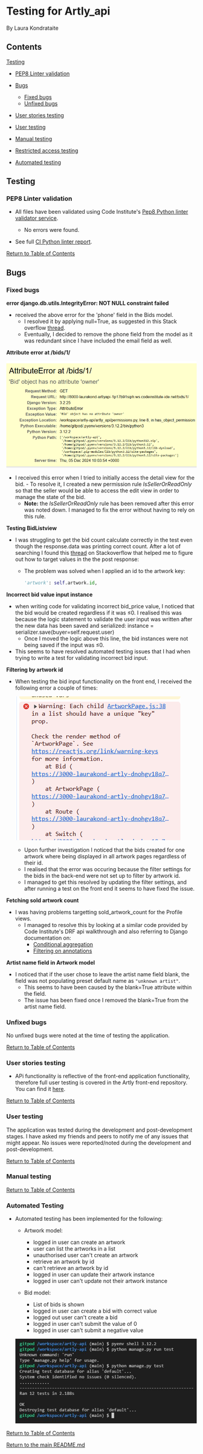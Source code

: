 # Testing for Artly_api

By Laura Kondrataite

## Contents

[Testing](#testing)

- [PEP8 Linter validation](#pep8-linter-validation)
- [Bugs](#bugs)

  - [Fixed bugs](#fixed-bugs)
  - [Unfixed bugs](#unfixed-bugs)

- [User stories testing](#user-stories-testing)
- [User testing](#user-testing)
- [Manual testing](#manual-testing)
- [Restricted access testing](#restricted-access-testing)
- [Automated testing](#automated-testing)

## Testing

### PEP8 Linter validation

- All files have been validated using Code Institute's [Pep8 Python linter validator service](https://pep8ci.herokuapp.com/).

  - No errors were found.

- See full [CI Python linter report](documentation/docs/ci-python-linter.pdf).

[Return to Table of Contents](#contents)

## Bugs

### Fixed bugs

**error django.db.utils.IntegrityError: NOT NULL constraint failed**

- received the above error for the 'phone' field in the Bids model.
  - I resolved it by applying null=True, as suggested in this Stack overflow [thread](https://stackoverflow.com/questions/72943699/error-django-db-utils-integrityerror-not-null-constraint-failed).
  - Eventually, I decided to remove the phone field from the model as it was redundant since I have included the email field as well.

**Attribute error at /bids/1/**

![attribute error](documentation/images/errors/attribute-error-bids.png)

- I received this error when I tried to initially access the detail view for the bid. - To resolve it, I created a new permission rule _IsSellerOrReadOnly_ so that the seller would be able to access the edit view in order to manage the state of the bid.
  - **Note:** the _IsSellerOrReadOnly_ rule has been removed after this error was noted down. I managed to fix the error without having to rely on this rule.

**Testing BidListview**

- I was struggling to get the bid count calculate correctly in the test even though the response.data was printing correct count. After a lot of searching I found this [thread](https://stackoverflow.com/questions/52827996/how-do-i-test-the-foreign-key-object-on-django-model/52828084) on Stackoverflow that helped me to figure out how to target values in the the post response:

  - The problem was solved when I applied an id to the artwork key:

    ```python
    'artwork': self.artwork.id,
    ```

**Incorrect bid value input instance**

- when writing code for validating incorrect bid_price value, I noticed that the bid would be created regardless if it was ≤0. I realised this was because the logic statement to validate the user input was written after the new data has been saved and serialized: instance = serializer.save(buyer=self.request.user)
  - Once I moved the logic above this line, the bid instances were not being saved if the input was ≤0.
- This seems to have resolved automated testing issues that I had when trying to write a test for validating incorrect bid input.

**Filtering by artwork id**

- When testing the bid input functionality on the front end, I received the following error a couple of times:

  ![unique key error](documentation/images/errors/unique-key-error.png)

  - Upon further investigation I noticed that the bids created for one artwork where being displayed in all artwork pages regardless of their id.
  - I realised that the error was occuring because the filter settings for the bids in the back-end were not set up to filter by artwork id.
  - I managed to get this resolved by updating the filter settings, and after running a test on the front end it seems to have fixed the issue.

**Fetching sold artwork count**

- I was having problems targetting sold_artwork_count for the Profile views.
  - I managed to resolve this by looking at a similar code provided by Code Institute's DRF api walkthrough and also referring to Django documentation on:
    - [Conditional aggregation](https://docs.djangoproject.com/en/5.1/ref/models/conditional-expressions/#conditional-aggregation)
    - [Filtering on annotations](https://docs.djangoproject.com/en/5.1/topics/db/aggregation/#following-relationships-backwards)

**Artist name field in Artwork model**

- I noticed that if the user chose to leave the artist name field blank, the field was not populating preset default name as `"unknown artist"`.
  - This seems to have been caused by the blank=True attribute within the field.
  - The issue has been fixed once I removed the blank=True from the artist name field.

### Unfixed bugs

No unfixed bugs were noted at the time of testing the application.

[Return to Table of Contents](#contents)

### User stories testing

- APi functionality is reflective of the front-end application functionality, therefore full user testing is covered in the Artly front-end repository. You can find it [here](https://github.com/laurakond/artly/blob/main/TESTING.md#user-stories-testing).

[Return to Table of Contents](#contents)

### User testing

The application was tested during the development and post-development stages. I have asked my friends and peers to notify me of any issues that might appear. No issues were reported/noted during the development and post-development.

[Return to Table of Contents](#contents)

### Manual testing

[Return to Table of Contents](#contents)

### Automated Testing

- Automated testing has been implemented for the following:

  - Artwork model:

    - logged in user can create an artwork
    - user can list the artworks in a list
    - unauthorised user can't create an artwork
    - retrieve an artwork by id
    - can't retrieve an artwork by id
    - logged in user can update their artwork instance
    - logged in user can't update not their artwork instance

  - Bid model:
    - List of bids is shown
    - logged in user can create a bid with correct value
    - logged out user can't create a bid
    - logged in user can't submit the value of 0
    - logged in user can't submit a negative value

  ![automated testing](documentation/images/features/python-auto-test.jpg)

[Return to Table of Contents](#contents)

[Return to the main README.md](README.md)
